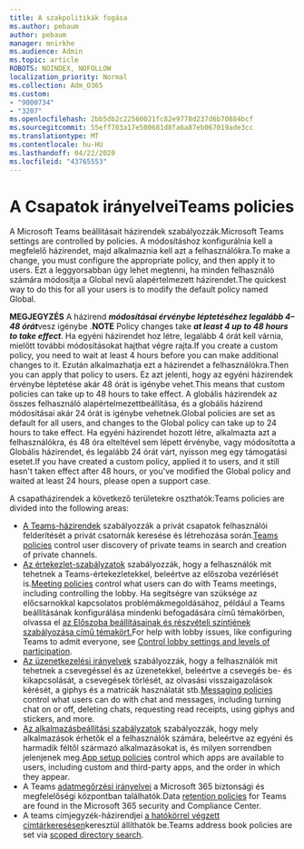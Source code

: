 ```yaml
---
title: A szakpolitikák fogása
ms.author: pebaum
author: pebaum
manager: mnirkhe
ms.audience: Admin
ms.topic: article
ROBOTS: NOINDEX, NOFOLLOW
localization_priority: Normal
ms.collection: Adm_O365
ms.custom:
- "9000734"
- "3207"
ms.openlocfilehash: 2bb5db2c22560021fc82e9778d237d6b70884bcf
ms.sourcegitcommit: 55eff703a17e500681d8fa6a87eb067019ade3cc
ms.translationtype: MT
ms.contentlocale: hu-HU
ms.lasthandoff: 04/22/2020
ms.locfileid: "43765553"
---
```

# <a name="teams-policies"></a><span data-ttu-id="72ed2-102">A Csapatok irányelvei</span><span class="sxs-lookup"><span data-stu-id="72ed2-102">Teams policies</span></span>

<span data-ttu-id="72ed2-103">A Microsoft Teams beállításait házirendek szabályozzák.</span><span class="sxs-lookup"><span data-stu-id="72ed2-103">Microsoft Teams settings are controlled by policies.</span></span> <span data-ttu-id="72ed2-104">A módosításhoz konfigurálnia kell a megfelelő házirendet, majd alkalmaznia kell azt a felhasználókra.</span><span class="sxs-lookup"><span data-stu-id="72ed2-104">To make a change, you must configure the appropriate policy, and then apply it to users.</span></span> <span data-ttu-id="72ed2-105">Ezt a leggyorsabban úgy lehet megtenni, ha minden felhasználó számára módosítja a Global nevű alapértelmezett házirendet.</span><span class="sxs-lookup"><span data-stu-id="72ed2-105">The quickest way to do this for all your users is to modify the default policy named Global.</span></span> 

<span data-ttu-id="72ed2-106">**MEGJEGYZÉS** A házirend ***módosításai érvénybe léptetéséhez legalább 4– 48 órát***vesz igénybe .</span><span class="sxs-lookup"><span data-stu-id="72ed2-106">**NOTE** Policy changes take ***at least 4 up to 48 hours to take effect***.</span></span> <span data-ttu-id="72ed2-107">Ha egyéni házirendet hoz létre, legalább 4 órát kell várnia, mielőtt további módosításokat hajthat végre rajta.</span><span class="sxs-lookup"><span data-stu-id="72ed2-107">If you create a custom policy, you need to wait at least 4 hours before you can make additional changes to it.</span></span> <span data-ttu-id="72ed2-108">Ezután alkalmazhatja ezt a házirendet a felhasználókra.</span><span class="sxs-lookup"><span data-stu-id="72ed2-108">Then you can apply that policy to users.</span></span> <span data-ttu-id="72ed2-109">Ez azt jelenti, hogy az egyéni házirendek érvénybe léptetése akár 48 órát is igénybe vehet.</span><span class="sxs-lookup"><span data-stu-id="72ed2-109">This means that custom policies can take up to 48 hours to take effect.</span></span> <span data-ttu-id="72ed2-110">A globális házirendek az összes felhasználó alapértelmezettbeállítása, és a globális házirend módosításai akár 24 órát is igénybe vehetnek.</span><span class="sxs-lookup"><span data-stu-id="72ed2-110">Global policies are set as default for all users, and changes to the Global policy can take up to 24 hours to take effect.</span></span> <span data-ttu-id="72ed2-111">Ha egyéni házirendet hozott létre, alkalmazta azt a felhasználókra, és 48 óra elteltével sem lépett érvénybe, vagy módosította a Globális házirendet, és legalább 24 órát várt, nyisson meg egy támogatási esetet.</span><span class="sxs-lookup"><span data-stu-id="72ed2-111">If you have created a custom policy, applied it to users, and it still hasn't taken effect after 48 hours, or you've modified the Global policy and waited at least 24 hours, please open a support case.</span></span>

<span data-ttu-id="72ed2-112">A csapatházirendek a következő területekre oszthatók:</span><span class="sxs-lookup"><span data-stu-id="72ed2-112">Teams policies are divided into the following areas:</span></span>

- <span data-ttu-id="72ed2-113">[A Teams-házirendek](https://docs.microsoft.com/MicrosoftTeams/teams-policies) szabályozzák a privát csapatok felhasználói felderítését a privát csatornák keresése és létrehozása során.</span><span class="sxs-lookup"><span data-stu-id="72ed2-113">[Teams policies](https://docs.microsoft.com/MicrosoftTeams/teams-policies) control user discovery of private teams in search and creation of private channels.</span></span>  
- <span data-ttu-id="72ed2-114">[Az értekezlet-szabályzatok](https://docs.microsoft.com/microsoftteams/meeting-policies-in-teams) szabályozzák, hogy a felhasználók mit tehetnek a Teams-értekezletekkel, beleértve az előszoba vezérlését is.</span><span class="sxs-lookup"><span data-stu-id="72ed2-114">[Meeting policies](https://docs.microsoft.com/microsoftteams/meeting-policies-in-teams) control what users can do with Teams meetings, including controlling the lobby.</span></span> <span data-ttu-id="72ed2-115">Ha segítségre van szüksége az előcsarnokkal kapcsolatos problémákmegoldásához, például a Teams beállításának konfigurálása mindenki befogadására című témakörben, olvassa el [az Előszoba beállításainak és részvételi szintjének szabályozása című témakört.](https://docs.microsoft.com/alchemyinsights/bypass-lobby)</span><span class="sxs-lookup"><span data-stu-id="72ed2-115">For help with lobby issues, like configuring Teams to admit everyone, see [Control lobby settings and levels of participation](https://docs.microsoft.com/alchemyinsights/bypass-lobby).</span></span>
- <span data-ttu-id="72ed2-116">[Az üzenetkezelési irányelvek](https://docs.microsoft.com/microsoftteams/messaging-policies-in-teams) szabályozzák, hogy a felhasználók mit tehetnek a csevegéssel és az üzenetekkel, beleértve a csevegés be- és kikapcsolását, a csevegések törlését, az olvasási visszaigazolások kérését, a giphys és a matricák használatát stb.</span><span class="sxs-lookup"><span data-stu-id="72ed2-116">[Messaging policies](https://docs.microsoft.com/microsoftteams/messaging-policies-in-teams) control what users can do with chat and messages, including turning chat on or off, deleting chats, requesting read receipts, using giphys and stickers, and more.</span></span>
- <span data-ttu-id="72ed2-117">[Az alkalmazásbeállítási szabályzatok](https://docs.microsoft.com/MicrosoftTeams/teams-app-setup-policies) szabályozzák, hogy mely alkalmazások érhetők el a felhasználók számára, beleértve az egyéni és harmadik féltől származó alkalmazásokat is, és milyen sorrendben jelenjenek meg.</span><span class="sxs-lookup"><span data-stu-id="72ed2-117">[App setup policies](https://docs.microsoft.com/MicrosoftTeams/teams-app-setup-policies) control which apps are available to users, including custom and third-party apps, and the order in which they appear.</span></span>  
- <span data-ttu-id="72ed2-118">A Teams [adatmegőrzési irányelvei](https://docs.microsoft.com/microsoftteams/retention-policies) a Microsoft 365 biztonsági és megfelelőségi központban találhatók.</span><span class="sxs-lookup"><span data-stu-id="72ed2-118">Data [retention policies](https://docs.microsoft.com/microsoftteams/retention-policies) for Teams are found in the Microsoft 365 security and Compliance Center.</span></span>
- <span data-ttu-id="72ed2-119">A teams címjegyzék-házirendjei [a hatókörrel végzett címtárkeresésen](https://docs.microsoft.com/MicrosoftTeams/teams-scoped-directory-search)keresztül állíthatók be.</span><span class="sxs-lookup"><span data-stu-id="72ed2-119">Teams address book policies are set via [scoped directory search](https://docs.microsoft.com/MicrosoftTeams/teams-scoped-directory-search).</span></span>
